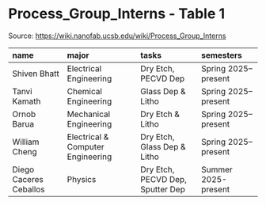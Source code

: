 # Process_Group_Interns - Table 1

Source: https://wiki.nanofab.ucsb.edu/wiki/Process_Group_Interns

| name                   | major                             | tasks                            | semesters           |
|:-----------------------|:----------------------------------|:---------------------------------|:--------------------|
| Shiven Bhatt           | Electrical Engineering            | Dry Etch, PECVD Dep              | Spring 2025–present |
| Tanvi Kamath           | Chemical Engineering              | Glass Dep & Litho                | Spring 2025–present |
| Ornob Barua            | Mechanical Engineering            | Dry Etch & Litho                 | Spring 2025–present |
| William Cheng          | Electrical & Computer Engineering | Dry Etch, Glass Dep & Litho      | Spring 2025–present |
| Diego Caceres Ceballos | Physics                           | Dry Etch, PECVD Dep, Sputter Dep | Summer 2025-present |